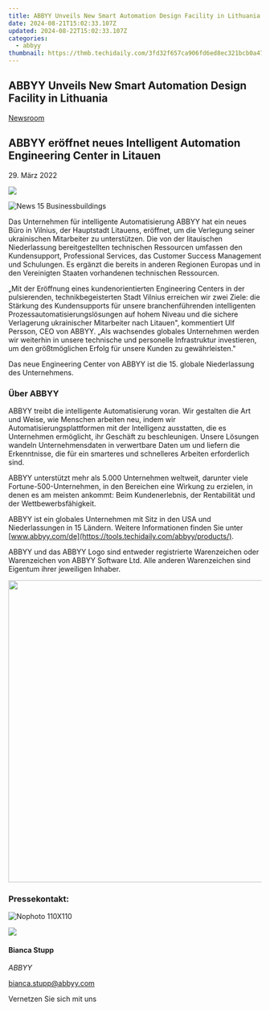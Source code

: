 ```yaml
---
title: ABBYY Unveils New Smart Automation Design Facility in Lithuania
date: 2024-08-21T15:02:33.107Z
updated: 2024-08-22T15:02:33.107Z
categories:
  - abbyy
thumbnail: https://thmb.techidaily.com/3fd32f657ca906fd6ed8ec321bcb0a471e050e9fdbe1e0332d4aba568afc6cd5.jpg
---
```


## ABBYY Unveils New Smart Automation Design Facility in Lithuania

[Newsroom](https://tools.techidaily.com/abbyy/products/)

## ABBYY eröffnet neues Intelligent Automation Engineering Center in Litauen

29\. März 2022

![](https://content.abbyy.com/-/media/project/abbyy/abbyy/branchtemplates/shutterstock_1272462163_1296-x-729.jpg?h=729&iar=0&w=1296)

![News 15 Businessbuildings](https://static4.abbyy.com/abbyycommedia/33670/news-15-businessbuildings.jpg) 

Das Unternehmen für intelligente Automatisierung ABBYY hat ein neues Büro in Vilnius, der Hauptstadt Litauens, eröffnet, um die Verlegung seiner ukrainischen Mitarbeiter zu unterstützen. Die von der litauischen Niederlassung bereitgestellten technischen Ressourcen umfassen den Kundensupport, Professional Services, das Customer Success Management und Schulungen. Es ergänzt die bereits in anderen Regionen Europas und in den Vereinigten Staaten vorhandenen technischen Ressourcen.

„Mit der Eröffnung eines kundenorientierten Engineering Centers in der pulsierenden, technikbegeisterten Stadt Vilnius erreichen wir zwei Ziele: die Stärkung des Kundensupports für unsere branchenführenden intelligenten Prozessautomatisierungslösungen auf hohem Niveau und die sichere Verlagerung ukrainischer Mitarbeiter nach Litauen", kommentiert Ulf Persson, CEO von ABBYY. „Als wachsendes globales Unternehmen werden wir weiterhin in unsere technische und personelle Infrastruktur investieren, um den größtmöglichen Erfolg für unsere Kunden zu gewährleisten."

Das neue Engineering Center von ABBYY ist die 15\. globale Niederlassung des Unternehmens.

### Über ABBYY

ABBYY treibt die intelligente Automatisierung voran. Wir gestalten die Art und Weise, wie Menschen arbeiten neu, indem wir Automatisierungsplattformen mit der Intelligenz ausstatten, die es Unternehmen ermöglicht, ihr Geschäft zu beschleunigen. Unsere Lösungen wandeln Unternehmensdaten in verwertbare Daten um und liefern die Erkenntnisse, die für ein smarteres und schnelleres Arbeiten erforderlich sind.

ABBYY unterstützt mehr als 5.000 Unternehmen weltweit, darunter viele Fortune-500-Unternehmen, in den Bereichen eine Wirkung zu erzielen, in denen es am meisten ankommt: Beim Kundenerlebnis, der Rentabilität und der Wettbewerbsfähigkeit.

ABBYY ist ein globales Unternehmen mit Sitz in den USA und Niederlassungen in 15 Ländern. Weitere Informationen finden Sie unter [www.abbyy.com/de](https://tools.techidaily.com/abbyy/products/).

ABBYY und das ABBYY Logo sind entweder registrierte Warenzeichen oder Warenzeichen von ABBYY Software Ltd. Alle anderen Warenzeichen sind Eigentum ihrer jeweiligen Inhaber.

<!-- affiliate ads begin -->
<a href="https://appsumo.8odi.net/c/5597632/2087484/7443" target="_top" id="2087484"><img src="//a.impactradius-go.com/display-ad/7443-2087484" border="0" alt="" width="1200" height="600"/></a><img height="0" width="0" src="https://appsumo.8odi.net/i/5597632/2087484/7443" style="position:absolute;visibility:hidden;" border="0" />
<!-- affiliate ads end -->
### Pressekontakt:

![Nophoto 110X110](https://static4.abbyy.com/abbyycommedia/34370/nophoto-110x110.png)

<!-- affiliate ads begin -->
<a href="https://store.nero.com/order/checkout.php?PRODS=42296985&QTY=1&AFFILIATE=108875&CART=1"><img src="https://secure.avangate.com/images/merchant/9cea886b9f44a3c2df1163730ab64994/products/copy_nero_burning_rom_cart.png" border="0">
</a>
<!-- affiliate ads end -->
#### Bianca Stupp

_ABBYY_

[bianca.stupp@abbyy.com](https://tools.techidaily.com/abbyy/products/) 

Vernetzen Sie sich mit uns

<ins class="adsbygoogle"
     style="display:block"
     data-ad-format="autorelaxed"
     data-ad-client="ca-pub-7571918770474297"
     data-ad-slot="1223367746"></ins>



<ins class="adsbygoogle"
     style="display:block"
     data-ad-client="ca-pub-7571918770474297"
     data-ad-slot="8358498916"
     data-ad-format="auto"
     data-full-width-responsive="true"></ins>
